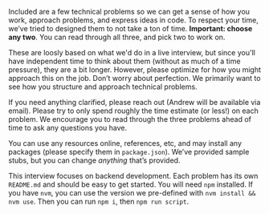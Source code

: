 Included are a few technical problems so we can get a sense of how you work, approach problems, and express ideas in code. To respect your time, we’ve tried to designed them to not take a ton of time. **Important: choose any two**. You can read through all three, and pick two to work on.

These are loosly based on what we'd do in a live interview, but since you'll have independent time to think about them (without as much of a time pressure), they are a bit longer. However, please optimize for how you might approach this on the job. Don’t worry about perfection. We primarily want to see how you structure and approach technical problems.

If you need anything clarified, please reach out (Andrew will be available via email). Please try to only spend roughly the time estimate (or less!) on each problem. We encourage you to read through the three problems ahead of time to ask any questions you have.

You can use any resources online, references, etc, and may install any packages (please specify them in `package.json`). We’ve provided sample stubs, but you can change _anything_ that’s provided.

This interview focuses on backend development. Each problem has its own `README.md` and should be easy to get started. You will need `npm` installed. If you have `nvm`, you can use the version we pre-defined with `nvm install && nvm use`. Then you can run `npm i`, then `npm run script`.
